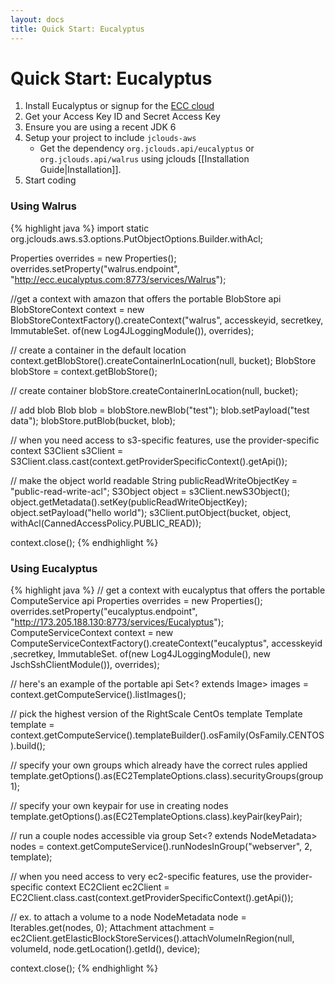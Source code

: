 ```yaml
---
layout: docs
title: Quick Start: Eucalyptus
---
```


# Quick Start: Eucalyptus

1. Install Eucalyptus or signup for the [ECC cloud](https://ecc.eucalyptus.com:8443/#login)
2. Get your Access Key ID and Secret Access Key
3. Ensure you are using a recent JDK 6
4. Setup your project to include `jclouds-aws`
	* Get the dependency `org.jclouds.api/eucalyptus` or `org.jclouds.api/walrus` using jclouds [[Installation Guide|Installation]].
5. Start coding

### Using Walrus

{% highlight java %}
import static org.jclouds.aws.s3.options.PutObjectOptions.Builder.withAcl;

Properties overrides = new Properties();
overrides.setProperty("walrus.endpoint", "http://ecc.eucalyptus.com:8773/services/Walrus");

//get a context with amazon that offers the portable BlobStore api
BlobStoreContext context = new BlobStoreContextFactory().createContext("walrus", accesskeyid, secretkey,
	ImmutableSet.<Module> of(new Log4JLoggingModule()), overrides);

// create a container in the default location
context.getBlobStore().createContainerInLocation(null, bucket);
BlobStore blobStore = context.getBlobStore();

// create container
blobStore.createContainerInLocation(null, bucket);

// add blob
Blob blob = blobStore.newBlob("test");
blob.setPayload("test data");
blobStore.putBlob(bucket, blob);

// when you need access to s3-specific features, use the provider-specific context
S3Client s3Client = S3Client.class.cast(context.getProviderSpecificContext().getApi());

// make the object world readable
String publicReadWriteObjectKey = "public-read-write-acl";
S3Object object = s3Client.newS3Object();
object.getMetadata().setKey(publicReadWriteObjectKey);
object.setPayload("hello world");
s3Client.putObject(bucket, object, withAcl(CannedAccessPolicy.PUBLIC_READ));

context.close();
{% endhighlight %}

### Using Eucalyptus

{% highlight java %}
// get a context with eucalyptus that offers the portable ComputeService api
Properties overrides = new Properties();
overrides.setProperty("eucalyptus.endpoint", "http://173.205.188.130:8773/services/Eucalyptus");
ComputeServiceContext context = new ComputeServiceContextFactory().createContext("eucalyptus", accesskeyid ,secretkey,
                          ImmutableSet.<Module> of(new Log4JLoggingModule(), new JschSshClientModule()), overrides);

// here's an example of the portable api
Set<? extends Image> images = context.getComputeService().listImages();

// pick the highest version of the RightScale CentOs template
Template template = context.getComputeService().templateBuilder().osFamily(OsFamily.CENTOS).build();

// specify your own groups which already have the correct rules applied
template.getOptions().as(EC2TemplateOptions.class).securityGroups(group1);

// specify your own keypair for use in creating nodes
template.getOptions().as(EC2TemplateOptions.class).keyPair(keyPair);

// run a couple nodes accessible via group
Set<? extends NodeMetadata> nodes = context.getComputeService().runNodesInGroup("webserver", 2, template);

// when you need access to very ec2-specific features, use the provider-specific context
EC2Client ec2Client = EC2Client.class.cast(context.getProviderSpecificContext().getApi());

// ex. to attach a volume to a node
NodeMetadata node = Iterables.get(nodes, 0);
Attachment attachment = ec2Client.getElasticBlockStoreServices().attachVolumeInRegion(null, volumeId, node.getLocation().getId(), device);

context.close();
{% endhighlight %}
